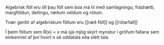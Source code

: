 Algebrísk föll eru öll þau föll sem búa má til með samlagningu, frádrætti, margföldun, deilingu, ræðum veldum og rótum. 

Tvær gerðir af algebrískum föllum eru [[ræð föll]] og [[rótarfall]]

Í þeim föllum sem R(x) = x má sjá mjög skýrt mynstur í gröfum fallana sem einkennist af því hvort n sé oddatala eða slétt tala 